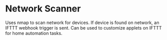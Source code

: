 # Network Scanner
Uses nmap to scan network for devices. If device is found on network, an IFTTT webhook trigger is sent. Can be used to customize applets on IFTTT for home automation tasks.
